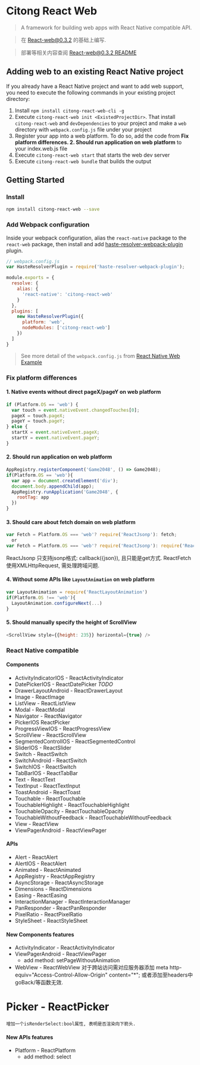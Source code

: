 # Citong React Web

> A framework for building web apps with React Native compatible API.

> 在 [React-web@0.3.2](http://github.com/taobaofed/react-web) 的基础上编写.

> 部署等相关内容查阅 [React-web@0.3.2 README](./README-react-web.md)

## Adding web to an existing React Native project

If you already have a React Native project and want to add web support, you need to execute the following commands in your existing project directory:

1. Install `npm install citong-react-web-cli -g`
2. Execute `citong-react-web init <ExistedProjectDir>`. That install `citong-react-web` and `devDependencies` to your project and make a `web` directory with `webpack.config.js` file under your project
3. Register your app into a web platform. To do so, add the code from **Fix platform differences. 2. Should run application on web platform** to your index.web.js file
4. Execute `citong-react-web start` that starts the web dev server
5. Execute `citong-react-web bundle` that builds the output

## Getting Started

### Install

```sh
npm install citong-react-web --save
```

### Add Webpack configuration

Inside your webpack configuration, alias the `react-native` package to the `react-web` package, then install and add [haste-resolver-webpack-plugin](https://github.com/yuanyan/haste-resolver-webpack-plugin) plugin.

```js
// webpack.config.js
var HasteResolverPlugin = require('haste-resolver-webpack-plugin');

module.exports = {
  resolve: {
    alias: {
      'react-native': 'citong-react-web'
    }
  },
  plugins: [
    new HasteResolverPlugin({
      platform: 'web',
      nodeModules: ['citong-react-web']
    })
  ]
}
```

> See more detail of the `webpack.config.js` from [React Native Web Example](https://github.com/yuanyan/react-native-web-example/blob/master/web/webpack.config.js)


### Fix platform differences

#### 1. Native events without direct pageX/pageY on web platform
  ```js
  if (Platform.OS == 'web') {
    var touch = event.nativeEvent.changedTouches[0];
    pageX = touch.pageX;
    pageY = touch.pageY;
  } else {
    startX = event.nativeEvent.pageX;
    startY = event.nativeEvent.pageY;
  }
  ```

#### 2. Should run application on web platform
  ```js
  AppRegistry.registerComponent('Game2048', () => Game2048);
  if(Platform.OS == 'web'){
    var app = document.createElement('div');
    document.body.appendChild(app);
    AppRegistry.runApplication('Game2048', {
      rootTag: app
    })
  }
  ```

#### 3. Should care about fetch domain on web platform
  ```js
  var Fetch = Platform.OS === 'web'? require('ReactJsonp'): fetch; 
    or
  var Fetch = Platform.OS === 'web'? require('ReactJsonp'): require('ReactFetch');
  ```
  ReactJsonp 只支持jsonp格式: callback({json}), 且只能是get方式.
  ReactFetch 使用XMLHttpRequest, 需处理跨域问题.

#### 4. Without some APIs like `LayoutAnimation` on web platform
  ```js
  var LayoutAnimation = require('ReactLayoutAnimation')
  if(Platform.OS !== 'web'){
    LayoutAnimation.configureNext(...)
  }
  ```

#### 5. Should manually specify the height of ScrollView
  ```js
  <ScrollView style={{height: 235}} horizontal={true} />
  ```

### React Native compatible

#### Components
* ActivityIndicatorIOS - ReactActivityIndicator
* DatePickerIOS - ReactDatePicker *TODO*
* DrawerLayoutAndroid - ReactDrawerLayout
* Image - ReactImage
* ListView - ReactListView
* Modal - ReactModal
* Navigator - ReactNavigator
* PickerIOS ReactPicker
* ProgressViewIOS - ReactProgressView
* ScrollView - ReactScrollView
* SegmentedControlIOS - ReactSegmentedControl
* SliderIOS - ReactSlider
* Switch - ReactSwitch
* SwitchAndroid - ReactSwitch
* SwitchIOS - ReactSwitch
* TabBarIOS - ReactTabBar
* Text - ReactText
* TextInput - ReactTextInput
* ToastAndroid - ReactToast
* Touchable - ReactTouchable
* TouchableHighlight - ReactTouchableHighlight
* TouchableOpacity - ReactTouchableOpacity
* TouchableWithoutFeedback - ReactTouchableWithoutFeedback
* View - ReactView
* ViewPagerAndroid - ReactViewPager

#### APIs
* Alert - ReactAlert
* AlertIOS - ReactAlert
* Animated - ReactAnimated
* AppRegistry - ReactAppRegistry
* AsyncStorage - ReactAsyncStorage
* Dimensions - ReactDimensions
* Easing - ReactEasing
* InteractionManager - ReactInteractionManager
* PanResponder - ReactPanResponder
* PixelRatio - ReactPixelRatio
* StyleSheet - ReactStyleSheet


#### New Components features
* ActivityIndicator - ReactActivityIndicator
* ViewPagerAndroid - ReactViewPager
    - add method: setPageWithoutAnimation
* WebView - ReactWebView
    对于跨站访问需对应服务器添加 meta http-equiv="Access-Control-Allow-Origin" content="*"; 或者添加至headers中
    goBack/等函数无效.
# Picker - ReactPicker
    增加一个isRenderSelect:bool属性, 表明是否渲染向下箭头.

#### New APIs features
* Platform - ReactPlatform
    - add method: select